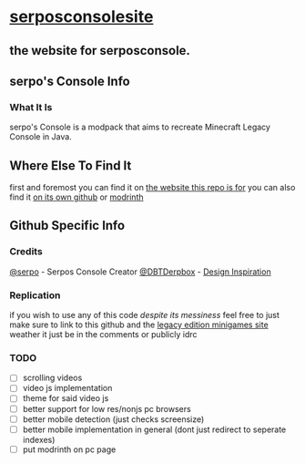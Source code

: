 # [serposconsolesite](https://serposconsole.novassite.net/)
## the website for serposconsole.

## serpo's Console Info
### What It Is
serpo's Console is a modpack that aims to recreate Minecraft Legacy Console in Java.

## Where Else To Find It
first and foremost you can find it on [the website this repo is for](https://serposconsole.novassite.net/)
you can also find it [on its own github](https://github.com/quarrtzaven/QuartzConsole)
or [modrinth](https://modrinth.com/modpack/serpos-console)

## Github Specific Info
### Credits
[@serpo](https://modrinth.com/user/serpo) - Serpos Console Creator
[@DBTDerpbox](https://github.com/DBTDerpbox) - [Design Inspiration](https://github.com/Legacy-Edition-Minigames/Website)

### Replication
if you wish to use any of this code *despite its messiness* feel free to
just make sure to link to this github and the [legacy edition minigames site](https://github.com/Legacy-Edition-Minigames/Website)
weather it just be in the comments or publicly idrc

### TODO
- [ ] scrolling videos
- [ ] video js implementation
- [ ] theme for said video js
- [ ] better support for low res/nonjs pc browsers
- [ ] better mobile detection (just checks screensize)
- [ ] better mobile implementation in general (dont just redirect to seperate indexes)
- [ ] put modrinth on pc page
